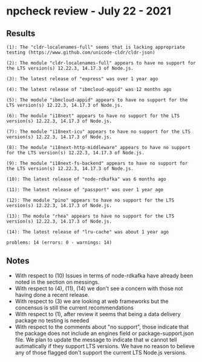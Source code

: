 

# npcheck review - July 22 - 2021

## Results

```shell
(1): The "cldr-localenames-full" seems that is lacking appropriate testing (https://www.github.com/unicode-cldr/cldr-json)

(2): The module "cldr-localenames-full" appears to have no support for the LTS version(s) 12.22.3, 14.17.3 of Node.js.

(3): The latest release of "express" was over 1 year ago

(4): The latest release of "ibmcloud-appid" was 12 months ago

(5): The module "ibmcloud-appid" appears to have no support for the LTS version(s) 12.22.3, 14.17.3 of Node.js.

(6): The module "i18next" appears to have no support for the LTS version(s) 12.22.3, 14.17.3 of Node.js.

(7): The module "i18next-icu" appears to have no support for the LTS version(s) 12.22.3, 14.17.3 of Node.js.

(8): The module "i18next-http-middleware" appears to have no support for the LTS version(s) 12.22.3, 14.17.3 of Node.js.

(9): The module "i18next-fs-backend" appears to have no support for the LTS version(s) 12.22.3, 14.17.3 of Node.js.

(10): The latest release of "node-rdkafka" was 6 months ago

(11): The latest release of "passport" was over 1 year ago

(12): The module "pino" appears to have no support for the LTS version(s) 12.22.3, 14.17.3 of Node.js.

(13): The module "rhea" appears to have no support for the LTS version(s) 12.22.3, 14.17.3 of Node.js.

(14): The latest release of "lru-cache" was about 1 year ago

problems: 14 (errors: 0 - warnings: 14)
```

## Notes

* With respect to (10) Issues in terms of node-rdkafka have already been noted in the section on messings.
* With respect to (4), (11), (14) we don't see a concern with those not having done a recent release.
* With respect to (3) we are looking at web frameworks but the concensus is still the current recommendations
* With respect to (1), after review it seems that being a data delivery package no testing is needed
* With respect to the comments about "no support", those indicate that the package does not include
an engines field or package-support.json file. We plan to update the message to indicate that w
  cannot tell autimatically if they support LTS versions. We have no reason to believe any of those
  flagged don't support the current LTS Node.js versions.

